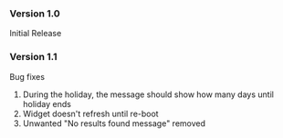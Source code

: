 ### Version 1.0

Initial Release

### Version 1.1

Bug fixes
1. During the holiday, the message should show how many days until holiday ends
2. Widget doesn't refresh until re-boot
3. Unwanted "No results found message" removed